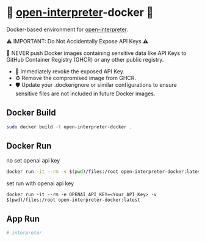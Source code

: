 # 🐳 [open-interpreter](https://github.com/KillianLucas/open-interpreter)-docker 🐳

Docker-based environment for [open-interpreter](https://openinterpreter.com/).

:warning: IMPORTANT: Do Not Accidentally Expose API Keys :warning:

:stop_sign: NEVER push Docker images containing sensitive data like API Keys to GitHub Container Registry (GHCR) or any other public registry.

- :rotating_light: Immediately revoke the exposed API Key.
- :recycle: Remove the compromised image from GHCR.
- :shield: Update your .dockerignore or similar configurations to ensure sensitive files are not included in future Docker images.

## Docker Build

```sh
sudo docker build -t open-interpreter-docker .
```

## Docker Run
no set openai api key
```sh
docker run -it --rm -v $(pwd)/files:/root open-interpreter-docker:latest
```
set run with openai api key
```
docker run -it --rm -e OPENAI_API_KEY=<Your_API_Key> -v $(pwd)/files:/root open-interpreter-docker:latest
```

## App Run
```sh
# interpreter
```
